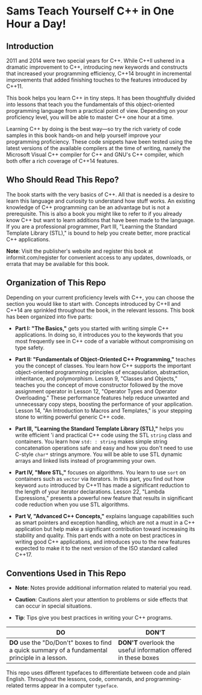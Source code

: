 # Sams Teach Yourself C++ in One Hour a Day!

## Introduction 

2011 and 2014 were two special years for C++. While C++ll ushered in a dramatic improvement to C++, introducing new keywords and constructs that increased your programming efficiency, C++14 brought in incremental improvements that added  finishing touches to the features introduced by C++11.

This book helps you learn C++ in tiny steps. It has been thoughtfully divided into lessons that teach you the fundamentals of this object-oriented programming language from a practical point of view. Depending on your proficiency level, you will be able to master C++ one hour at a time. 

Learning C++ by doing is the best way—so try the rich variety of code samples in this book hands-on and help yourself improve your programming proficiency. These code snippets have been tested using the latest versions of the available compilers at the  time of writing, namely the Microsoft Visual C++ compiler for C++ and GNU's C++ compiler, which both offer a rich coverage of C++14 features. 

## Who Should Read This Repo?

The book starts with the very basics of C++. All that is needed is a desire to learn this language and curiosity to understand how stuff works. An existing knowledge of C++ programming can be an advantage but is not a prerequisite. This is also a book you  might like to refer to if you already know C++ but want to learn additions that have been made to the language. If you are a professional programmer, Part IlI, "Learning the Standard Template Library (STL)," is bound to help you create better, more practical C++ applications.

**Note**: Visit the publisher's website and register this book at informit.com/register for convenient access to any updates, downloads, or errata that may be available for this book.

## Organization of This Repo

Depending on your current proficiency levels with C++, you can choose the section you would like to start with. Concepts introduced by C++ll and C++14 are sprinkled throughout the book, in the relevant lessons. This book has been organized into five parts:

- **Part I: "The Basics,"** gets you started with writing simple C++ applications. In doing so, it introduces you to the keywords that you most frequently see in C++ code of a variable without compromising on type safety. 

- **Part II: "Fundamentals of Object-Oriented C++ Programming,"** teaches you the concept of classes. You learn how C++ supports the important object-oriented programming principles of encapsulation, abstraction, inheritance, and polymorphism. Lesson 9, "Classes and Objects," teaches you the concept of move constructor  followed by the move assignment operator in Lesson 12, "Operator Types and  Operator Overloading." These performance features help reduce unwanted and unnecessary copy steps, boosting the performance of your application. Lesson 14, "An Introduction to Macros and Templates," is your stepping stone to writing powerful generic C++ code.

- **Part III, "Learning the Standard Template Library (STL),"** helps you write efficient 'i and practical C++ code using the STL ```string``` class and containers. You learn how ```std: : string``` makes simple string concatenation operations safe and easy and how you don't need to use C-style ```char*``` strings anymore. You will be able to use STL dynamic arrays and linked lists instead of programming your own.

- **Part IV, "More STL,"** focuses on algorithms. You learn to use ```sort``` on containers such as ```vector``` via iterators. In this part, you find out how keyword ```auto``` introduced by C++11 has made a significant reduction to the length of your iterator declarations. Lesson 22, "Lambda Expressions," presents a powerful new feature that results in significant code reduction when you use STL algorithms.

- **Part V, "Advanced C++ Concepts,"** explains language capabilities such as smart pointers and exception handling, which are not a must in a C++ application but help make a significant contribution toward increasing its stability and quality. This part ends with a note on best practices in writing good C++ applications, and introduces you to the new features expected to make it to the next version of the ISO standard called C++17.

## Conventions Used in This Repo

- **Note**: Notes provide additional information related to material you read.

- **Caution**: Cautions alert your attention to problems or side effects that can occur in special situations.

- **Tip**: Tips give you best practices in writing your C++ programs.

| **DO**                                                                                            | **DON'T**                                                        |
|---------------------------------------------------------------------------------------------------|------------------------------------------------------------------|
| **DO** use the "Do/Don't" boxes to find  a quick summary of a fundamental  principle in a lesson. | **DON'T** overlook the useful information offered in these boxes |

This repo uses different typefaces to differentiate between code and plain English. Throughout the lessons, code, commands, and programming-related terms appear in a computer ```typeface```.
